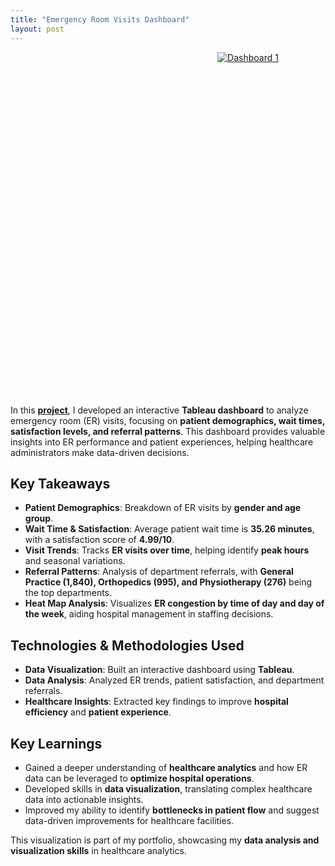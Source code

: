 ```yaml
---
title: "Emergency Room Visits Dashboard"
layout: post
---
```


<div style="text-align: center;">
  <div class='tableauPlaceholder' id='viz1741701853866' style='position: relative; width: 760px; height: 550px; margin: auto;'>
    <noscript>
      <a href='#'>
        <img alt='Dashboard 1 ' src='https:&#47;&#47;public.tableau.com&#47;static&#47;images&#47;ER&#47;ERDashboard_17416653113960&#47;Dashboard1&#47;1_rss.png' style='border: none' />
      </a>
    </noscript>
    <object class='tableauViz' style='display:none; width: 760px; height: 550px;'>
      <param name='host_url' value='https%3A%2F%2Fpublic.tableau.com%2F' /> 
      <param name='embed_code_version' value='3' /> 
      <param name='site_root' value='' />
      <param name='name' value='ERDashboard_17416653113960&#47;Dashboard1' />
      <param name='tabs' value='no' />
      <param name='toolbar' value='yes' />
      <param name='static_image' value='https:&#47;&#47;public.tableau.com&#47;static&#47;images&#47;ER&#47;ERDashboard_17416653113960&#47;Dashboard1&#47;1.png' /> 
      <param name='animate_transition' value='yes' />
      <param name='display_static_image' value='yes' />
      <param name='display_spinner' value='yes' />
      <param name='display_overlay' value='yes' />
      <param name='display_count' value='yes' />
      <param name='language' value='en-US' />
    </object>
  </div>                
  <script type='text/javascript'>                    
    var divElement = document.getElementById('viz1741701853866');                    
    var vizElement = divElement.getElementsByTagName('object')[0];                    
    vizElement.style.width = '900px'; 
    vizElement.style.height = '550px';
    var scriptElement = document.createElement('script');                    
    scriptElement.src = 'https://public.tableau.com/javascripts/api/viz_v1.js';                    
    vizElement.parentNode.insertBefore(scriptElement, vizElement);                
  </script>
</div>

In this **[project](#)**, I developed an interactive **Tableau dashboard** to analyze emergency room (ER) visits, focusing on **patient demographics, wait times, satisfaction levels, and referral patterns**. This dashboard provides valuable insights into ER performance and patient experiences, helping healthcare administrators make data-driven decisions.




## Key Takeaways  

- **Patient Demographics**: Breakdown of ER visits by **gender and age group**.  
- **Wait Time & Satisfaction**: Average patient wait time is **35.26 minutes**, with a satisfaction score of **4.99/10**.  
- **Visit Trends**: Tracks **ER visits over time**, helping identify **peak hours** and seasonal variations.  
- **Referral Patterns**: Analysis of department referrals, with **General Practice (1,840), Orthopedics (995), and Physiotherapy (276)** being the top departments.  
- **Heat Map Analysis**: Visualizes **ER congestion by time of day and day of the week**, aiding hospital management in staffing decisions.  

## Technologies & Methodologies Used  
- **Data Visualization**: Built an interactive dashboard using **Tableau**.  
- **Data Analysis**: Analyzed ER trends, patient satisfaction, and department referrals.  
- **Healthcare Insights**: Extracted key findings to improve **hospital efficiency** and **patient experience**.  

## Key Learnings  
- Gained a deeper understanding of **healthcare analytics** and how ER data can be leveraged to **optimize hospital operations**.  
- Developed skills in **data visualization**, translating complex healthcare data into actionable insights.  
- Improved my ability to identify **bottlenecks in patient flow** and suggest data-driven improvements for healthcare facilities.

This visualization is part of my portfolio, showcasing my **data analysis and visualization skills** in healthcare analytics.
